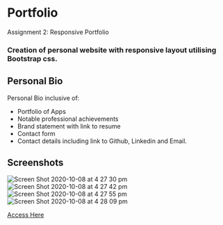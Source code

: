 # Portfolio
Assignment 2: Responsive Portfolio
### Creation of personal website with responsive layout utilising Bootstrap css.

## Personal Bio
Personal Bio inclusive of:
* Portfolio of Apps
* Notable professional achievements
* Brand statement with link to resume
* Contact form
* Contact details including link to Github, Linkedin and Email.

## Screenshots 
![Screen Shot 2020-10-08 at 4 27 30 pm](https://user-images.githubusercontent.com/65838273/95418762-eb6bac00-0983-11eb-98e8-8627b314c455.png)
![Screen Shot 2020-10-08 at 4 27 42 pm](https://user-images.githubusercontent.com/65838273/95418765-ed356f80-0983-11eb-9a73-a2ab3d564609.png)
![Screen Shot 2020-10-08 at 4 27 55 pm](https://user-images.githubusercontent.com/65838273/95418767-ee669c80-0983-11eb-8a0e-ab4740f600ae.png)
![Screen Shot 2020-10-08 at 4 28 09 pm](https://user-images.githubusercontent.com/65838273/95418770-ef97c980-0983-11eb-8b2a-6fca18af7361.png)

<a href="">Access Here</a>
